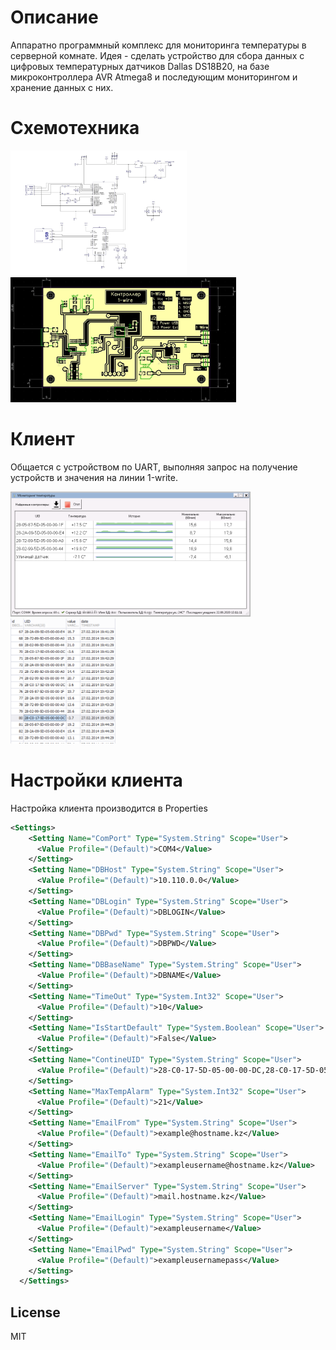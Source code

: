 # Описание
Аппаратно программный комплекс для мониторинга температуры в серверной комнате. Идея - сделать устройство для сбора данных с цифровых температурных датчиков Dallas DS18B20, на базе микроконтроллера AVR Atmega8 и последующим мониторингом и хранение данных с них.

# Схемотехника
<div>
<img src="/pcb/Scheme.jpg?raw=true" alt="" height="200px">
<img src="/pcb/PCB.JPG?raw=true" alt="" height="200px">
</div>

# Клиент
Общается с устройством по UART, выполняя запрос на получение устройств и значения на линии 1-write.
<div>
<img src="/winUI.png?raw=true" alt="" height="200px">
<img src="/dbrows.png?raw=true" alt="" height="200px">
</div>

# Настройки клиента
Настройка клиента производится в Properties
```xml
<Settings>
    <Setting Name="ComPort" Type="System.String" Scope="User">
      <Value Profile="(Default)">COM4</Value>
    </Setting>
    <Setting Name="DBHost" Type="System.String" Scope="User">
      <Value Profile="(Default)">10.110.0.0</Value>
    </Setting>
    <Setting Name="DBLogin" Type="System.String" Scope="User">
      <Value Profile="(Default)">DBLOGIN</Value>
    </Setting>
    <Setting Name="DBPwd" Type="System.String" Scope="User">
      <Value Profile="(Default)">DBPWD</Value>
    </Setting>
    <Setting Name="DBBaseName" Type="System.String" Scope="User">
      <Value Profile="(Default)">DBNAME</Value>
    </Setting>
    <Setting Name="TimeOut" Type="System.Int32" Scope="User">
      <Value Profile="(Default)">10</Value>
    </Setting>
    <Setting Name="IsStartDefault" Type="System.Boolean" Scope="User">
      <Value Profile="(Default)">False</Value>
    </Setting>
    <Setting Name="ContineUID" Type="System.String" Scope="User">
      <Value Profile="(Default)">28-C0-17-5D-05-00-00-DC,28-C0-17-5D-05-00-00-DC</Value>
    </Setting>
    <Setting Name="MaxTempAlarm" Type="System.Int32" Scope="User">
      <Value Profile="(Default)">21</Value>
    </Setting>
    <Setting Name="EmailFrom" Type="System.String" Scope="User">
      <Value Profile="(Default)">example@hostname.kz</Value>
    </Setting>
    <Setting Name="EmailTo" Type="System.String" Scope="User">
      <Value Profile="(Default)">exampleusername@hostname.kz</Value>
    </Setting>
    <Setting Name="EmailServer" Type="System.String" Scope="User">
      <Value Profile="(Default)">mail.hostname.kz</Value>
    </Setting>
    <Setting Name="EmailLogin" Type="System.String" Scope="User">
      <Value Profile="(Default)">exampleusername</Value>
    </Setting>
    <Setting Name="EmailPwd" Type="System.String" Scope="User">
      <Value Profile="(Default)">exampleusernamepass</Value>
    </Setting>
  </Settings>
```

License
----
MIT


